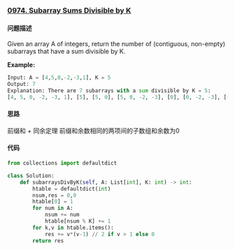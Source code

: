 ### [0974. Subarray Sums Divisible by K](https://leetcode-cn.com/problems/subarray-sums-divisible-by-k/)

#### 问题描述

Given an array A of integers, return the number of (contiguous, non-empty) subarrays that have a sum divisible by K.

**Example:**
```python
Input: A = [4,5,0,-2,-3,1], K = 5
Output: 7
Explanation: There are 7 subarrays with a sum divisible by K = 5:
[4, 5, 0, -2, -3, 1], [5], [5, 0], [5, 0, -2, -3], [0], [0, -2, -3], [-2, -3]
```

#### 思路
前缀和 + 同余定理
前缀和余数相同的两项间的子数组和余数为0
#### 代码

```python
from collections import defaultdict

class Solution:
    def subarraysDivByK(self, A: List[int], K: int) -> int:
        htable = defaultdict(int) 
        nsum,res = 0,0
        htable[0] = 1
        for num in A:
            nsum += num 
            htable[nsum % K] += 1
        for k,v in htable.items():
            res += v*(v-1) // 2 if v > 1 else 0
        return res
```